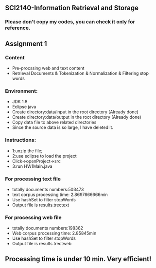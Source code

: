 ## SCI2140-Information Retrieval and Storage
### Please don't copy my codes, you can check it only for reference.
## Assignment 1
### Content 
* Pre-procssing web and text content 
* Retrieval Documents & Tokenization & Normalization & Filtering stop words
### Environment:
* JDK 1.8
* Eclipse java
* Create directory:data/input in the root directory (Already done)
* Create directory:data/output in the root directory (Already done)
* Copy data file to above related directories
* Since the source data is so large, I have deleted it.

### Instructions:
* 1:unzip the file;
* 2:use eclipse to load the project
* Click->openProject->src
* 3:run HW1Main.java

### For processing text file
* totally documents numbers:503473
* text corpus processing time: 2.8697666666min
* Use hashSet to filter stopWords
* Output file is results.trectext

### For processing web file
* totally documents numbers:198362
* Web corpus processing time: 2.85845min
* Use hashSet to filter stopWords
* Output file is results.trectweb

## Processing time is under 10 min. Very efficient!
